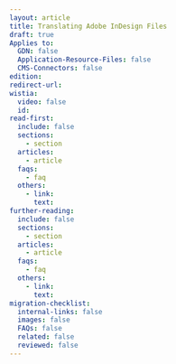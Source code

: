 ```yaml
---
layout: article
title: Translating Adobe InDesign Files
draft: true
Applies to:
  GDN: false
  Application-Resource-Files: false
  CMS-Connectors: false
edition:
redirect-url:
wistia:
  video: false
  id:
read-first:
  include: false
  sections:
    - section
  articles:
    - article
  faqs:
    - faq
  others:
    - link:
      text:
further-reading:
  include: false
  sections:
    - section
  articles:
    - article
  faqs:
    - faq
  others:
    - link:
      text:
migration-checklist:
  internal-links: false
  images: false
  FAQs: false
  related: false
  reviewed: false
---
```

